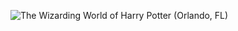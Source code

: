 ![The Wizarding World of Harry Potter (Orlando, FL)](http://laurenpepperman.com/2014/florida/photos/universal5.jpg)
